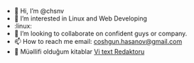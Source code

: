- 👋 Hi, I’m @chsnv
- 👀 I’m interested in Linux and Web Developing
- :linux: 
- 💞️ I’m looking to collaborate on confident guys or company.
- 📫 How to reach me email: coshgun.hasanov@gmail.com
- :book: Müəllifi olduğum kitablar [Vi text Redaktoru](https://github.com/chsnv/chsnv/blob/main/Vi(Text%20Redaktoru).pdf) 
<!---
chsnv/chsnv is a ✨ special ✨ repository because its `README.md` (this file) appears on your GitHub profile.
You can click the Preview link to take a look at your changes.
--->
